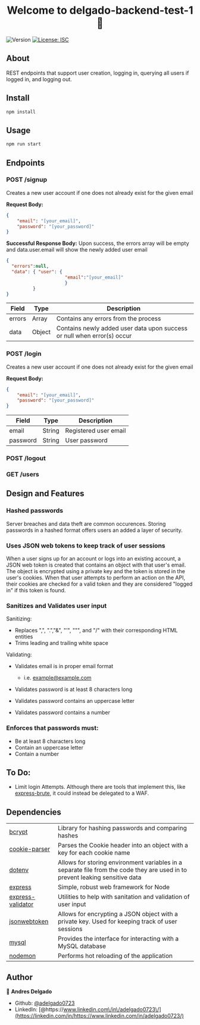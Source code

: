 <h1 align="center">Welcome to delgado-backend-test-1 👋</h1>
<p>
  <img alt="Version" src="https://img.shields.io/badge/version-1.0.0-blue.svg?cacheSeconds=2592000" />
  <a href="#" target="_blank">
    <img alt="License: ISC" src="https://img.shields.io/badge/License-ISC-yellow.svg" />
  </a>
</p>

## About

REST endpoints that support user creation, logging in, querying all users if logged in, and logging out.

## Install

```sh
npm install
```

## Usage

```sh
npm run start
```

## Endpoints

### POST /signup

Creates a new user account if one does not already exist for the given email

**Request Body:**

```JSON
{
    "email": "[your_email]",
    "password": "[your_password]"
}
```

**Successful Response Body:**
Upon success, the errors array will be empty and data.user.email will show the newly added user email

```JSON
{
  "errors":null,
  "data": { "user": {
                      "email":"[your_email]"
                      }
          }
}
```

| Field  | Type   | Description                                                             |
| ------ | ------ | ----------------------------------------------------------------------- |
| errors | Array  | Contains any errors from the process                                    |
| data   | Object | Contains newly added user data upon success or null when error(s) occur |

### POST /login

Creates a new user account if one does not already exist for the given email

**Request Body:**

```JSON
{
    "email": "[your_email]",
    "password": "[your_password]"
}
```

| Field    | Type   | Description           |
| -------- | ------ | --------------------- |
| email    | String | Registered user email |
| password | String | User password         |

### POST /logout

### GET /users

## Design and Features

### Hashed passwords

Server breaches and data theft are common occurences. Storing passwords in a hashed format offers users an added a layer of security.

### Uses JSON web tokens to keep track of user sessions

When a user signs up for an account or logs into an existing account, a JSON web token is created that contains an object with that user's email. The object is encrypted using a private key and the token is stored in the user's cookies. When that user attempts to perform an action on the API, their cookies are checked for a valid token and they are considered "logged in" if this token is found.

### Sanitizes and Validates user input

Sanitizing:

- Replaces ",", ".","&", "'", """, and "/" with their corresponding HTML entities
- Trims leading and trailing white space

Validating:

- Validates email is in proper email format

  - i.e. example@example.com

- Validates password is at least 8 characters long
- Validates password contains an uppercase letter
- Validates password contains a number

### Enforces that passwords must:

- Be at least 8 characters long
- Contain an uppercase letter
- Contain a number

## To Do:

- Limit login Attempts. Although there are tools that implement this, like [express-brute](https://www.npmjs.com/package/express-brute), it could instead be delegated to a WAF.

## Dependencies

|                                                                      |                                                                                                                              |
| -------------------------------------------------------------------- | ---------------------------------------------------------------------------------------------------------------------------- |
| [bcrypt](https://www.npmjs.com/package/bcrypt)                       | Library for hashing passwords and comparing hashes                                                                           |
| [cookie-parser](https://www.npmjs.com/package/cookie-parser)         | Parses the Cookie header into an object with a key for each cookie name                                                      |
| [dotenv](https://www.npmjs.com/package/dotenv)                       | Allows for storing environment variables in a separate file from the code they are used in to prevent leaking sensitive data |
| [express](https://www.npmjs.com/package/express)                     | Simple, robust web framework for Node                                                                                        |
| [express-validator](https://www.npmjs.com/package/express-validator) | Utilities to help with sanitation and validation of user input                                                               |
| [jsonwebtoken](https://www.npmjs.com/package/jsonwebtoken)           | Allows for encrypting a JSON object with a private key. Used for keeping track of user sessions                              |
| [mysql](https://www.npmjs.com/package/mysql)                         | Provides the interface for interacting with a MySQL database                                                                 |
| [nodemon](https://www.npmjs.com/package/nodemon)                     | Performs hot reloading of the application                                                                                    |

## Author

👤 **Andres Delgado**

- Github: [@adelgado0723](https://github.com/adelgado0723)
- LinkedIn: [@https:\/\/www.linkedin.com\/in\/adelgado0723\/](https://linkedin.com/in/https://www.linkedin.com/in/adelgado0723/)
